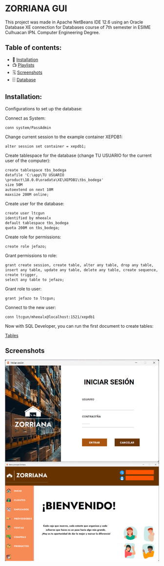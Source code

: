 
# ZORRIANA GUI

This project was made in Apache NetBeans IDE 12.6 using an Oracle Database XE connection for Databases course of 7th semester in ESIME Culhuacan IPN.
Computer Engineering Degree.

## Table of contents:

- 🚀 [Installation](#installation)
- 📺 [Playlists](#playlists)
- 🗓 [Screenshots](#screenshots)
- 🗄 [Database](#database)

## Installation:

Configurations to set up the database:

Connect as System:

```
conn system/PassAdmin
```
Change current session to the example container XEPDB1:
```
alter session set container = xepdb1;
```
Create tablespace for the database (change TU USUARIO for the current user of the computer):
```
create tablespace tbs_bodega
datafile 'C:\app\TU USUARIO \product\18.0.0\oradata\XE\XEPDB1\tbs_bodega'
size 50M
autoextend on next 10M
maxsize 200M online;
```
Create user for the database: 

```
create user ltcgun
identified by mheealx
default tablespace tbs_bodega
quota 200M on tbs_bodega;
```
Create role for permissions:
```
create role jefazo;
```
Grant permissions to role:
```
grant create session, create table, alter any table, drop any table,
insert any table, update any table, delete any table, create sequence, create trigger,
select any table to jefazo;
```
Grant role to user:
```
grant jefazo to ltcgun;
```

Connect to the new user:
```
conn ltcgun/mheealx@localhost:1521/xepdb1
```
Now with SQL Developer, you can run the first document to create tables:

[Tables](.readme/tablas.txt)





## Screenshots

![Login](https://github.com/g4x6n/zorriana/raw/master/.readme/login.png)
![Dashboard](https://github.com/g4x6n/zorriana/raw/master/.readme/dashboard.png)

